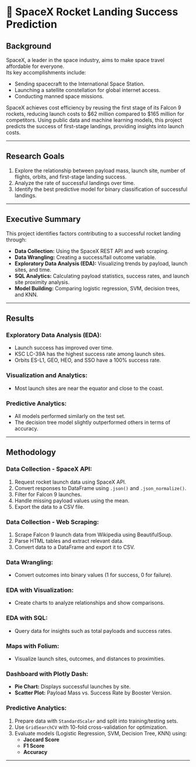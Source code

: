 # 🚀 SpaceX Rocket Landing Success Prediction

## **Background**
SpaceX, a leader in the space industry, aims to make space travel affordable for everyone.  
Its key accomplishments include:
- Sending spacecraft to the International Space Station.
- Launching a satellite constellation for global internet access.
- Conducting manned space missions.  

SpaceX achieves cost efficiency by reusing the first stage of its Falcon 9 rockets, reducing launch costs to $62 million compared to $165 million for competitors. Using public data and machine learning models, this project predicts the success of first-stage landings, providing insights into launch costs.

---

## **Research Goals**
1. Explore the relationship between payload mass, launch site, number of flights, orbits, and first-stage landing success.  
2. Analyze the rate of successful landings over time.  
3. Identify the best predictive model for binary classification of successful landings.

---

## **Executive Summary**
This project identifies factors contributing to a successful rocket landing through:
- **Data Collection:** Using the SpaceX REST API and web scraping.  
- **Data Wrangling:** Creating a success/fail outcome variable.  
- **Exploratory Data Analysis (EDA):** Visualizing trends by payload, launch sites, and time.  
- **SQL Analytics:** Calculating payload statistics, success rates, and launch site proximity analysis.  
- **Model Building:** Comparing logistic regression, SVM, decision trees, and KNN.

---

## **Results**

### **Exploratory Data Analysis (EDA):**
- Launch success has improved over time.  
- KSC LC-39A has the highest success rate among launch sites.  
- Orbits ES-L1, GEO, HEO, and SSO have a 100% success rate.

### **Visualization and Analytics:**
- Most launch sites are near the equator and close to the coast.

### **Predictive Analytics:**
- All models performed similarly on the test set.  
- The decision tree model slightly outperformed others in terms of accuracy.

---

## **Methodology**

### **Data Collection - SpaceX API:**
1. Request rocket launch data using SpaceX API.  
2. Convert responses to DataFrame using `.json()` and `.json_normalize()`.  
3. Filter for Falcon 9 launches.  
4. Handle missing payload values using the mean.  
5. Export the data to a CSV file.

### **Data Collection - Web Scraping:**
1. Scrape Falcon 9 launch data from Wikipedia using BeautifulSoup.  
2. Parse HTML tables and extract relevant data.  
3. Convert data to a DataFrame and export it to CSV.

### **Data Wrangling:**
- Convert outcomes into binary values (1 for success, 0 for failure).

### **EDA with Visualization:**
- Create charts to analyze relationships and show comparisons.

### **EDA with SQL:**
- Query data for insights such as total payloads and success rates.

### **Maps with Folium:**
- Visualize launch sites, outcomes, and distances to proximities.

### **Dashboard with Plotly Dash:**
- **Pie Chart:** Displays successful launches by site.  
- **Scatter Plot:** Payload Mass vs. Success Rate by Booster Version.

### **Predictive Analytics:**
1. Prepare data with `StandardScaler` and split into training/testing sets.  
2. Use `GridSearchCV` with 10-fold cross-validation for optimization.  
3. Evaluate models (Logistic Regression, SVM, Decision Tree, KNN) using:
   - **Jaccard Score**
   - **F1 Score**
   - **Accuracy**

---


